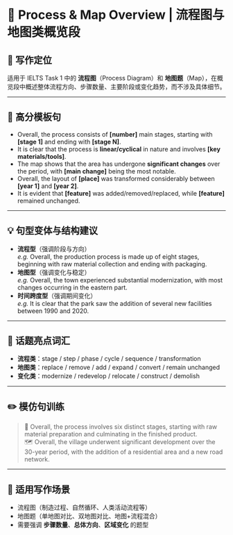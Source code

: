 # 🔄 Process & Map Overview | 流程图与地图类概览段

## 🔹 写作定位
适用于 IELTS Task 1 中的 **流程图**（Process Diagram）和 **地图题**（Map），在概览段中概述整体流程方向、步骤数量、主要阶段或变化趋势，而不涉及具体细节。

---

## 📝 高分模板句

- Overall, the process consists of **[number]** main stages, starting with **[stage 1]** and ending with **[stage N]**.
- It is clear that the process is **linear/cyclical** in nature and involves **[key materials/tools]**.
- The map shows that the area has undergone **significant changes** over the period, with **[main change]** being the most notable.
- Overall, the layout of **[place]** was transformed considerably between **[year 1]** and **[year 2]**.
- It is evident that **[feature]** was added/removed/replaced, while **[feature]** remained unchanged.

---

## 💡 句型变体与结构建议

- **流程型**（强调阶段与方向）  
  *e.g.* Overall, the production process is made up of eight stages, beginning with raw material collection and ending with packaging.
- **地图型**（强调变化与稳定）  
  *e.g.* Overall, the town experienced substantial modernization, with most changes occurring in the eastern part.
- **时间跨度型**（强调期间变化）  
  *e.g.* It is clear that the park saw the addition of several new facilities between 1990 and 2020.

---

## 🎯 话题亮点词汇

- **流程类**：stage / step / phase / cycle / sequence / transformation  
- **地图类**：replace / remove / add / expand / convert / remain unchanged  
- **变化类**：modernize / redevelop / relocate / construct / demolish

---

## ✏️ 模仿句训练

> 🔄 Overall, the process involves six distinct stages, starting with raw material preparation and culminating in the finished product.  
> 🗺️ Overall, the village underwent significant development over the 30-year period, with the addition of a residential area and a new road network.

---

## 🧭 适用写作场景

- 流程图（制造过程、自然循环、人类活动流程等）
- 地图题（单地图对比、双地图对比、地图+流程混合）
- 需要强调 **步骤数量**、**总体方向**、**区域变化** 的题型
